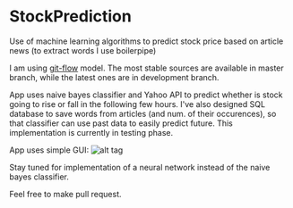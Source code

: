 # StockPrediction
Use of machine learning algorithms to predict stock price based on article news (to extract words I use boilerpipe)

I am using [git-flow](https://github.com/nvie/gitflow) model. The most stable sources are available in master branch, while the latest ones are in development branch.

App uses naive bayes classifier and Yahoo API to predict whether is stock going to rise or fall in the following few hours. I've also designed SQL database to save words from articles (and num. of their occurences), so that classifier can use past data to easily predict future. This implementation is currently in testing phase.

App uses simple GUI:
![alt tag](http://i.imgur.com/R8g5W3M.png?1)

Stay tuned for implementation of a neural network instead of the naive bayes classifier.

Feel free to make pull request.
